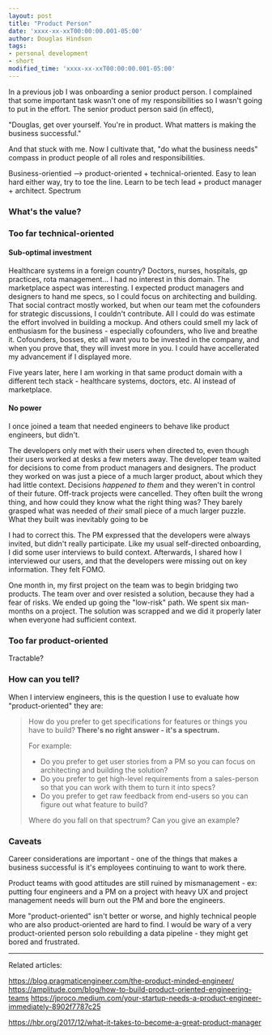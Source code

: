```yaml
---
layout: post
title: "Product Person"
date: 'xxxx-xx-xxT00:00:00.001-05:00'
author: Douglas Hindson
tags: 
- personal development
- short
modified_time: 'xxxx-xx-xxT00:00:00.001-05:00'
---
```


In a previous job I was onboarding a senior product person. I complained that some important task wasn't one of my responsibilities so I wasn't going to put in the effort. The senior product person said (in effect),

"Douglas, get over yourself. You're in product. What matters is making the business successful."

And that stuck with me. Now I cultivate that, "do what the business needs" compass in product people of all roles and responsibilities.


Business-orientied --> product-oriented + technical-oriented. Easy to lean hard either way, try to toe the line.
Learn to be tech lead + product manager + architect.
Spectrum

### What's the value?

### Too far technical-oriented

#### Sub-optimal investment

Healthcare systems in a foreign country? Doctors, nurses, hospitals, gp practices, rota management... I had no interest in this domain. The marketplace aspect was interesting. I expected product managers and designers to hand me specs, so I could focus on architecting and building. That social contract mostly worked, but when our team met the cofounders for strategic discussions, I couldn't contribute. All I could do was estimate the effort involved in building a mockup. And others could smell my lack of enthusiasm for the business - especially cofounders, who live and breathe it. Cofounders, bosses, etc all want you to be invested in the company, and when you prove that, they will invest more in you. I could have accellerated my advancement if I displayed more. 

Five years later, here I am working in that same product domain with a different tech stack - healthcare systems, doctors, etc. AI instead of marketplace.

#### No power

I once joined a team that needed engineers to behave like product engineers, but didn't.

The developers only met with their users when directed to, even though their users worked at desks a few meters away. The developer team waited for decisions to come from product managers and designers. The product they worked on was just a piece of a much larger product, about which they had little context. Decisions *happened to them* and they weren't in control of their future. Off-track projects were cancelled. They often built the wrong thing, and how could they know what the right thing was? They barely grasped what was needed of _their_ small piece of a much larger puzzle. What they built was inevitably going to be 

I had to correct this. The PM expressed that the developers were always invited, but didn't really participate. Like my usual self-directed onboarding, I did some user interviews to build context. Afterwards, I shared how I interviewed our users, and that the developers were missing out on key information. They felt FOMO.

One month in, my first project on the team was to begin bridging two products. The team over and over resisted a solution, because they had a fear of risks. We ended up going the "low-risk" path. We spent six man-months on a project. The solution was scrapped and we did it properly later when everyone had sufficient context.

### Too far product-oriented

Tractable?

### How can you tell?

When I interview engineers, this is the question I use to evaluate how "product-oriented" they are:

> How do you prefer to get specifications for features or things you have to build? **There's no right answer - it's a spectrum.**
> 
> For example:
> * Do you prefer to get user stories from a PM so you can focus on architecting and building the solution?
> * Do you prefer to get high-level requirements from a sales-person so that you can work with them to turn it into specs?
> * Do you prefer to get raw feedback from end-users so you can figure out what feature to build?
>
> Where do you fall on that spectrum? Can you give an example?

### Caveats

Career considerations are important - one of the things that makes a business successful is it's employees continuing to want to work there.

Product teams with good attitudes are still ruined by mismanagement - ex: putting four engineers and a PM on a project with heavy UX and project management needs will burn out the PM and bore the engineers.

More "product-oriented" isn't better or worse, and highly technical people who are also product-oriented are hard to find. I would be wary of a very product-oriented person solo rebuilding a data pipeline - they might get bored and frustrated.

---

Related articles:

https://blog.pragmaticengineer.com/the-product-minded-engineer/
https://amplitude.com/blog/how-to-build-product-oriented-engineering-teams
https://jproco.medium.com/your-startup-needs-a-product-engineer-immediately-8902f7787c25


https://hbr.org/2017/12/what-it-takes-to-become-a-great-product-manager